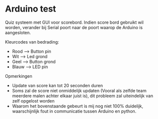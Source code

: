 # Arduino test
Quiz systeem met GUI voor scorebord.
Indien score bord gebruikt wil worden, verander bij Serial poort naar de poort waarop de Arduino is aangesloten.

Kleurcodes van bedrading:
  - Rood --> Button pin
  - Wit --> Led grond   
  - Geel --> Button grond
  - Blauw --> LED pin

Opmerkingen
  * Update van score kan tot 20 seconden duren
  * Soms zal de score niet onmiddelijk updaten (Vooral als zelfde team meerdere malen achter elkaar juist is), dit probleem zal uiteindelijk van zelf opgelost worden
  * Waarom het bovenstaande gebeurt is mij nog niet 100% duidelijk, waarschijnlijk fout in communicatie tussen Arduino en python.

